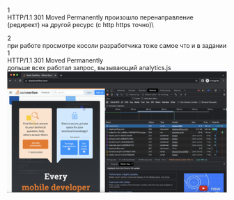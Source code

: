 1 \
HTTP/1.1 301 Moved Permanently
произошло перенаправление (редирект) на другой ресурс (с http https точно)\

2 \
при работе просмотре косоли разработчика тоже самое что и в задании 1 \
HTTP/1.1 301 Moved Permanently \
дольше всех работал запрос, вызывающий analytics.js \
![webload](img/webload.png)


